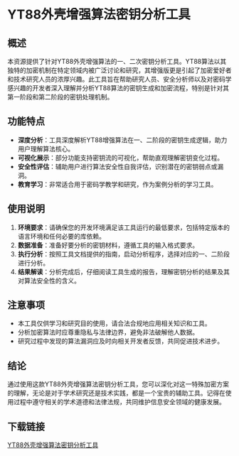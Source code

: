 # YT88外壳增强算法密钥分析工具

## 概述

本资源提供了针对YT88外壳增强算法的一、二次密钥分析工具。YT88算法以其独特的加密机制在特定领域内被广泛讨论和研究，其增强版更是引起了加密爱好者和技术研究人员的浓厚兴趣。此工具旨在帮助研究人员、安全分析师以及对密码学感兴趣的开发者深入理解并分析YT88算法的密钥生成和加密流程，特别是针对其第一阶段和第二阶段的密钥处理机制。

## 功能特点

- **深度分析**：工具深度解析YT88增强算法在一、二阶段的密钥生成逻辑，助力用户理解算法核心。
- **可视化展示**：部分功能支持密钥流的可视化，帮助直观理解密钥变化过程。
- **安全性评估**：辅助用户进行算法安全性自我评估，识别潜在的密钥弱点或漏洞。
- **教育学习**：非常适合用于密码学教学和研究，作为案例分析的学习工具。

## 使用说明

1. **环境要求**：请确保您的开发环境满足该工具运行的最低要求，包括特定版本的语言环境和任何必要的库依赖。
2. **数据准备**：准备好要分析的密钥材料，遵循工具的输入格式要求。
3. **执行分析**：按照工具文档提供的指南，启动分析程序，选择对应的一、二阶段进行分析。
4. **结果解读**：分析完成后，仔细阅读工具生成的报告，理解密钥分析的结果及其对算法安全性的含义。

## 注意事项

- 本工具仅供学习和研究目的使用，请合法合规地应用相关知识和工具。
- 分析加密算法时应尊重隐私与法律边界，避免非法破解他人数据。
- 研究过程中发现的算法漏洞应及时向相关开发者反馈，共同促进技术进步。

## 结论

通过使用这款YT88外壳增强算法密钥分析工具，您可以深化对这一特殊加密方案的理解，无论是对于学术研究还是技术实践，都是一个宝贵的辅助工具。记得在使用过程中遵守相关的学术道德和法律法规，共同维护信息安全领域的健康发展。

## 下载链接

[YT88外壳增强算法密钥分析工具](https://pan.quark.cn/s/2aba7dbf5ee9)
